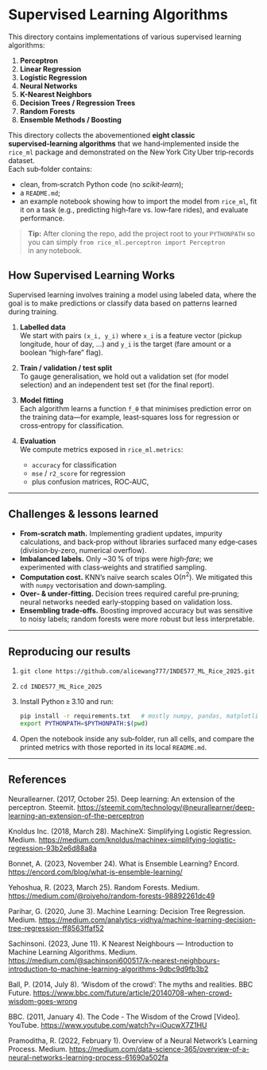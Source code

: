 # Supervised Learning Algorithms

This directory contains implementations of various supervised learning algorithms:

1. **Perceptron**
2. **Linear Regression**
3. **Logistic Regression**
4. **Neural Networks**
5. **K-Nearest Neighbors**
6. **Decision Trees / Regression Trees**
7. **Random Forests**
8. **Ensemble Methods / Boosting**

This directory collects the abovementioned **eight classic supervised‑learning algorithms** that we hand‑implemented inside the `rice_ml` package and demonstrated on the New York City Uber trip‑records dataset.  
Each sub‑folder contains:

* clean, from‑scratch Python code (no *scikit‑learn*);
* a `README.md`;
* an example notebook showing how to import the model from `rice_ml`, fit it on a task (e.g., predicting high‑fare vs. low‑fare rides), and evaluate performance.

> **Tip:** After cloning the repo, add the project root to your `PYTHONPATH` so you can simply `from rice_ml.perceptron import Perceptron` in any notebook.

## How Supervised Learning Works
Supervised learning involves training a model using labeled data, where the goal is to make predictions or classify data based on patterns learned during training.

1. **Labelled data**  
   We start with pairs `(x_i, y_i)` where `x_i` is a feature vector (pickup longitude, hour of day, …) and `y_i` is the target (fare amount or a boolean “high‑fare” flag).

2. **Train / validation / test split**  
   To gauge generalisation, we hold out a validation set (for model selection) and an independent test set (for the final report).

3. **Model fitting**  
   Each algorithm learns a function `f_θ` that minimises prediction error on the training data—for example, least‑squares loss for regression or cross‑entropy for classification.

4. **Evaluation**  
   We compute metrics exposed in `rice_ml.metrics`:

   - `accuracy` for classification  
   - `mse` / `r2_score` for regression  
   - plus confusion matrices, ROC‑AUC,
     
---

## Challenges & lessons learned

* **From‑scratch math.** Implementing gradient updates, impurity calculations, and back‑prop without libraries surfaced many edge‑cases (division‑by‑zero, numerical overflow).  
* **Imbalanced labels.** Only ~30 % of trips were *high‑fare*; we experimented with class‑weights and stratified sampling.  
* **Computation cost.** KNN’s naïve search scales O($n^2$). We mitigated this with `numpy` vectorisation and down‑sampling.  
* **Over‑ & under‑fitting.** Decision trees required careful pre‑pruning; neural networks needed early‑stopping based on validation loss.  
* **Ensembling trade‑offs.** Boosting improved accuracy but was sensitive to noisy labels; random forests were more robust but less interpretable.

---

## Reproducing our results

1. `git clone https://github.com/alicewang777/INDE577_ML_Rice_2025.git`  
2. `cd INDE577_ML_Rice_2025`  
3. Install Python ≥ 3.10 and run:

   ```bash
   pip install -r requirements.txt   # mostly numpy, pandas, matplotlib
   export PYTHONPATH=$PYTHONPATH:$(pwd)
   ````

4. Open the notebook inside any sub‑folder, run all cells, and compare the printed metrics with those reported in its local `README.md`.

---

## References

Neurallearner. (2017, October 25). Deep learning: An extension of the perceptron. Steemit. https://steemit.com/technology/@neurallearner/deep-learning-an-extension-of-the-perceptron

Knoldus Inc. (2018, March 28). MachineX: Simplifying Logistic Regression. Medium. https://medium.com/knoldus/machinex-simplifying-logistic-regression-93b2e6d88a8a

Bonnet, A. (2023, November 24). What is Ensemble Learning? Encord. https://encord.com/blog/what-is-ensemble-learning/​

Yehoshua, R. (2023, March 25). Random Forests. Medium. https://medium.com/@roiyeho/random-forests-98892261dc49

Parihar, G. (2020, June 3). Machine Learning: Decision Tree Regression. Medium. https://medium.com/analytics-vidhya/machine-learning-decision-tree-regression-ff8563ffaf52​

Sachinsoni. (2023, June 11). K Nearest Neighbours — Introduction to Machine Learning Algorithms. Medium. https://medium.com/@sachinsoni600517/k-nearest-neighbours-introduction-to-machine-learning-algorithms-9dbc9d9fb3b2​

Ball, P. (2014, July 8). ‘Wisdom of the crowd’: The myths and realities. BBC Future. https://www.bbc.com/future/article/20140708-when-crowd-wisdom-goes-wrong​

BBC. (2011, January 4). The Code - The Wisdom of the Crowd [Video]. YouTube. https://www.youtube.com/watch?v=iOucwX7Z1HU

Pramoditha, R. (2022, February 1). Overview of a Neural Network’s Learning Process. Medium. https://medium.com/data-science-365/overview-of-a-neural-networks-learning-process-61690a502fa


